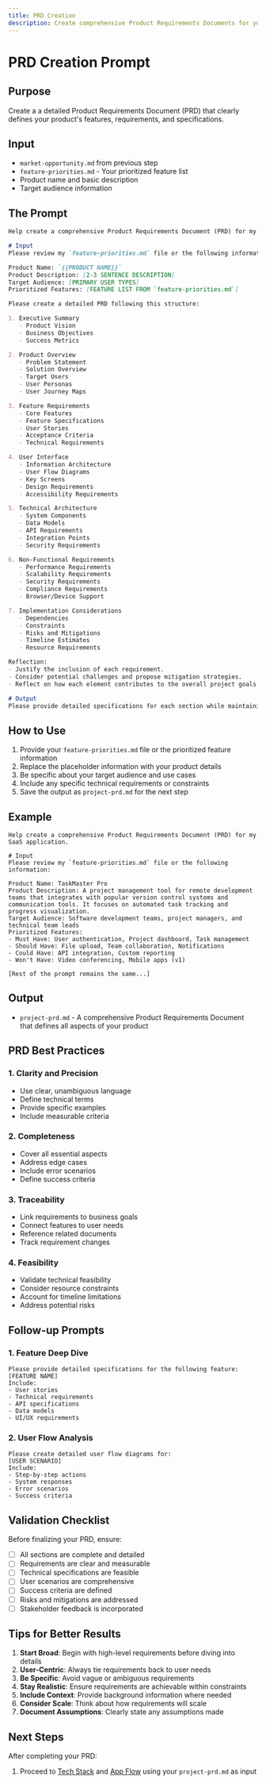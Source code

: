 ```yaml
---
title: PRD Creation
description: Create comprehensive Product Requirements Documents for your SaaS application
---
```


# PRD Creation Prompt

## Purpose
Create a a detailed Product Requirements Document (PRD) that clearly defines your product's features, requirements, and specifications.

## Input
- `market-opportunity.md` from previous step
- `feature-priorities.md` - Your prioritized feature list
- Product name and basic description
- Target audience information

## The Prompt

```md
Help create a comprehensive Product Requirements Document (PRD) for my SaaS application.

# Input
Please review my `feature-priorities.md` file or the following information:

Product Name: `{{PRODUCT NAME}}`
Product Description: [2-3 SENTENCE DESCRIPTION]
Target Audience: [PRIMARY USER TYPES]
Prioritized Features: [FEATURE LIST FROM `feature-priorities.md`]

Please create a detailed PRD following this structure:

1. Executive Summary
   - Product Vision
   - Business Objectives
   - Success Metrics

2. Product Overview
   - Problem Statement
   - Solution Overview
   - Target Users
   - User Personas
   - User Journey Maps

3. Feature Requirements
   - Core Features
   - Feature Specifications
   - User Stories
   - Acceptance Criteria
   - Technical Requirements

4. User Interface
   - Information Architecture
   - User Flow Diagrams
   - Key Screens
   - Design Requirements
   - Accessibility Requirements

5. Technical Architecture
   - System Components
   - Data Models
   - API Requirements
   - Integration Points
   - Security Requirements

6. Non-Functional Requirements
   - Performance Requirements
   - Scalability Requirements
   - Security Requirements
   - Compliance Requirements
   - Browser/Device Support

7. Implementation Considerations
   - Dependencies
   - Constraints
   - Risks and Mitigations
   - Timeline Estimates
   - Resource Requirements

Reflection:
- Justify the inclusion of each requirement.
- Consider potential challenges and propose mitigation strategies.
- Reflect on how each element contributes to the overall project goals.

# Output
Please provide detailed specifications for each section while maintaining clarity and actionability. The final document will be saved as `project-prd.md` for reference during development.
```

## How to Use

1. Provide your `feature-priorities.md` file or the prioritized feature information
2. Replace the placeholder information with your product details
3. Be specific about your target audience and use cases
4. Include any specific technical requirements or constraints
5. Save the output as `project-prd.md` for the next step

## Example

```prompt
Help create a comprehensive Product Requirements Document (PRD) for my SaaS application.

# Input
Please review my `feature-priorities.md` file or the following information:

Product Name: TaskMaster Pro
Product Description: A project management tool for remote development teams that integrates with popular version control systems and communication tools. It focuses on automated task tracking and progress visualization.
Target Audience: Software development teams, project managers, and technical team leads
Prioritized Features:
- Must Have: User authentication, Project dashboard, Task management
- Should Have: File upload, Team collaboration, Notifications
- Could Have: API integration, Custom reporting
- Won't Have: Video conferencing, Mobile apps (v1)

[Rest of the prompt remains the same...]
```

## Output
- `project-prd.md` - A comprehensive Product Requirements Document that defines all aspects of your product

## PRD Best Practices

### 1. Clarity and Precision
- Use clear, unambiguous language
- Define technical terms
- Provide specific examples
- Include measurable criteria

### 2. Completeness
- Cover all essential aspects
- Address edge cases
- Include error scenarios
- Define success criteria

### 3. Traceability
- Link requirements to business goals
- Connect features to user needs
- Reference related documents
- Track requirement changes

### 4. Feasibility
- Validate technical feasibility
- Consider resource constraints
- Account for timeline limitations
- Address potential risks

## Follow-up Prompts

### 1. Feature Deep Dive
```prompt
Please provide detailed specifications for the following feature:
[FEATURE NAME]
Include:
- User stories
- Technical requirements
- API specifications
- Data models
- UI/UX requirements
```

### 2. User Flow Analysis
```prompt
Please create detailed user flow diagrams for:
[USER SCENARIO]
Include:
- Step-by-step actions
- System responses
- Error scenarios
- Success criteria
```

## Validation Checklist

Before finalizing your PRD, ensure:

- [ ] All sections are complete and detailed
- [ ] Requirements are clear and measurable
- [ ] Technical specifications are feasible
- [ ] User scenarios are comprehensive
- [ ] Success criteria are defined
- [ ] Risks and mitigations are addressed
- [ ] Stakeholder feedback is incorporated

## Tips for Better Results

1. **Start Broad**: Begin with high-level requirements before diving into details
2. **User-Centric**: Always tie requirements back to user needs
3. **Be Specific**: Avoid vague or ambiguous requirements
4. **Stay Realistic**: Ensure requirements are achievable within constraints
5. **Include Context**: Provide background information where needed
6. **Consider Scale**: Think about how requirements will scale
7. **Document Assumptions**: Clearly state any assumptions made 

## Next Steps
After completing your PRD:
1. Proceed to [Tech Stack](../tech-stack/index.md) and [App Flow](../appflow/index.md) using your `project-prd.md` as input